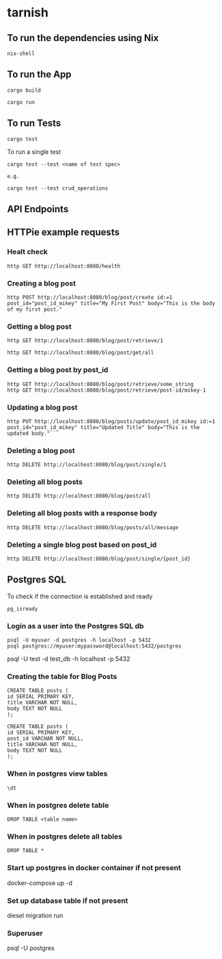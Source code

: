 # tarnish

## To run the dependencies using Nix

```
nix-shell
```

## To run the App

```
cargo build
```

```
cargo run
```

## To run Tests

```
cargo test
```

To run a single test

```
cargo test --test <name of test spec>

e.g.

cargo test --test crud_operations 
```

## API Endpoints


## HTTPie example requests


### Healt check
```
http GET http://localhost:8080/health
```


### Creating a blog post
```
http POST http://localhost:8080/blog/post/create id:=1 post_id="post_id_mikey" title="My First Post" body="This is the body of my first post."
```

### Getting a blog post
```
http GET http://localhost:8080/blog/post/retrieve/1
```

```
http GET http://localhost:8080/blog/post/get/all
```

### Getting a blog post by post_id
```
http GET http://localhost:8080/blog/post/retrieve/some_string
http GET http://localhost:8080/blog/post/retrieve/post-id/mikey-1
```


### Updating a blog post
```
http PUT http://localhost:8080/blog/posts/update/post_id_mikey id:=1 post_id="post_id_mikey" title="Updated Title" body="This is the updated body."```
```

### Deleting a blog post
```
http DELETE http://localhost:8080/blog/post/single/1
```

### Deleting all blog posts
```
http DELETE http://localhost:8080/blog/post/all
```

### Deleting all blog posts with a response body
```
http DELETE http://localhost:8080/blog/posts/all/message
```

### Deleting a single blog post based on post_id
```
http DELETE http://localhost:8080/blog/post/single/{post_id}
```

## Postgres SQL

To check if the connection is established and ready

```
pg_isready
```

### Login as a user into the Postgres SQL db

```
psql -U myuser -d postgres -h localhost -p 5432
psql postgres://myuser:mypassword@localhost:5432/postgres

```

psql -U test -d test_db -h localhost -p 5432

### Creating the table for Blog Posts
```
CREATE TABLE posts (
id SERIAL PRIMARY KEY,
title VARCHAR NOT NULL,
body TEXT NOT NULL
);

CREATE TABLE posts (
id SERIAL PRIMARY KEY,
post_id VARCHAR NOT NULL,
title VARCHAR NOT NULL,
body TEXT NOT NULL
);
```
### When in postgres view tables
```
\dt
```

### When in postgres delete table
```
DROP TABLE <table name>
```

### When in postgres delete all tables
```
DROP TABLE *
```

### Start up postgres in docker container if not present  
docker-compose up -d

### Set up database table if not present
diesel migration run

### Superuser
psql -U postgres
